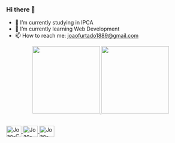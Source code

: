 ### Hi there 👋
    
- 🔭 I’m currently studying in IPCA
- 🌱 I’m currently learning Web Development
- 📫 How to reach me: joaofurtado1889@gmail.com



<div align="center">
  <a href="https://github.com/joaofurtado8">
  <img height="180em" src="https://github-readme-stats.vercel.app/api?username=joaofurtado8&show_icons=true&theme=dark&include_all_commits=true&count_private=true"/>
  <img height="180em" src="https://github-readme-stats.vercel.app/api/top-langs/?username=joaofurtado8&layout=compact&langs_count=7&theme=dark"/>
</div>

##
  
  <img align="center" alt="Joao-C" height="30" width="40" src="https://cdn.jsdelivr.net/gh/devicons/devicon/icons/c/c-original.svg" />
  <img align="center" alt="Joao-C#" height="30" width="40" src="https://cdn.jsdelivr.net/gh/devicons/devicon/icons/csharp/csharp-original.svg" />
  <img align="center" alt="Joao-Python" height="30" width="40" src="https://cdn.jsdelivr.net/gh/devicons/devicon/icons/python/python-original.svg" />

